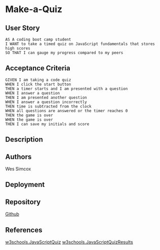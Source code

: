 # Make-a-Quiz

## User Story
```
AS A coding boot camp student
I WANT to take a timed quiz on JavaScript fundamentals that stores high scores
SO THAT I can gauge my progress compared to my peers
```
## Acceptance Criteria
```
GIVEN I am taking a code quiz
WHEN I click the start button
THEN a timer starts and I am presented with a question
WHEN I answer a question
THEN I am presented another question
WHEN I answer a question incorrectly 
THEN time is subtracted from the clock
WHEN all questions are answered or the timer reaches 0
THEN the game is over
WHEN the game is over
THEN I can save my initials and score
```
## Description



## Authors

Wes Simcox

## Deployment



## Repository

[Github](https://github.com/WesSimcox/Make-a-Quiz)

## References

[w3schools.JavaScriptQuiz](https://www.w3schools.com/quiztest/quiztest.asp?qtest=JS)
[w3schools.JavaScriptQuizResults](https://www.w3schools.com/quiztest/result.asp)